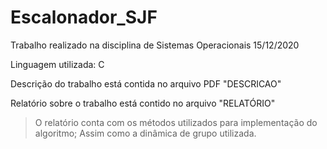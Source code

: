 # Escalonador_SJF

Trabalho realizado na disciplina de Sistemas Operacionais 15/12/2020

Linguagem utilizada: C

Descrição do trabalho está contida no arquivo PDF "DESCRICAO"

Relatório sobre o trabalho está contido no arquivo "RELATÓRIO"
> O relatório conta com os métodos utilizados para implementação do algoritmo;
> Assim como a dinâmica de grupo utilizada.
